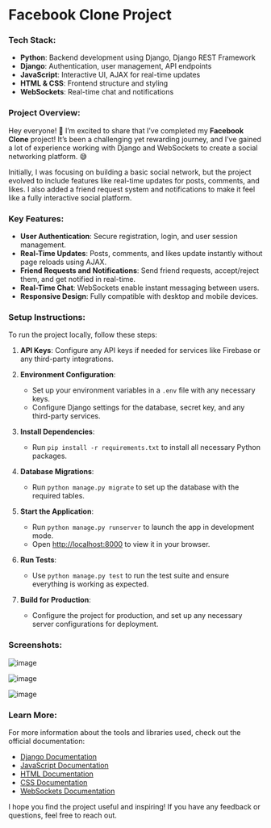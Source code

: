 # **Facebook Clone Project**

### **Tech Stack:**
- **Python**: Backend development using Django, Django REST Framework
- **Django**: Authentication, user management, API endpoints
- **JavaScript**: Interactive UI, AJAX for real-time updates
- **HTML & CSS**: Frontend structure and styling
- **WebSockets**: Real-time chat and notifications

### **Project Overview:**
Hey everyone! 🎉 I’m excited to share that I’ve completed my **Facebook Clone** project! It’s been a challenging yet rewarding journey, and I’ve gained a lot of experience working with Django and WebSockets to create a social networking platform. 😅

Initially, I was focusing on building a basic social network, but the project evolved to include features like real-time updates for posts, comments, and likes. I also added a friend request system and notifications to make it feel like a fully interactive social platform.

### **Key Features:**
- **User Authentication**: Secure registration, login, and user session management.
- **Real-Time Updates**: Posts, comments, and likes update instantly without page reloads using AJAX.
- **Friend Requests and Notifications**: Send friend requests, accept/reject them, and get notified in real-time.
- **Real-Time Chat**: WebSockets enable instant messaging between users.
- **Responsive Design**: Fully compatible with desktop and mobile devices.

### **Setup Instructions:**
To run the project locally, follow these steps:

1. **API Keys**: Configure any API keys if needed for services like Firebase or any third-party integrations.

2. **Environment Configuration**:
   - Set up your environment variables in a `.env` file with any necessary keys.
   - Configure Django settings for the database, secret key, and any third-party services.

3. **Install Dependencies**: 
   - Run `pip install -r requirements.txt` to install all necessary Python packages.

4. **Database Migrations**: 
   - Run `python manage.py migrate` to set up the database with the required tables.

5. **Start the Application**: 
   - Run `python manage.py runserver` to launch the app in development mode.
   - Open [http://localhost:8000](http://localhost:8000) to view it in your browser.

6. **Run Tests**: 
   - Use `python manage.py test` to run the test suite and ensure everything is working as expected.

7. **Build for Production**: 
   - Configure the project for production, and set up any necessary server configurations for deployment.

### **Screenshots:**

![image](https://github.com/user-attachments/assets/308bdb99-d447-42b3-a6e2-5658d3e3afb1)

![image](https://github.com/user-attachments/assets/a5264bdd-0b18-4020-9d8b-8f53dfe398b3)

![image](https://github.com/user-attachments/assets/5c05d77c-5cd6-4f67-9a03-d1a5b9d7f0fe)

### **Learn More:**
For more information about the tools and libraries used, check out the official documentation:
- [Django Documentation](https://docs.djangoproject.com/)
- [JavaScript Documentation](https://developer.mozilla.org/en-US/docs/Web/JavaScript)
- [HTML Documentation](https://developer.mozilla.org/en-US/docs/Web/HTML)
- [CSS Documentation](https://developer.mozilla.org/en-US/docs/Web/CSS)
- [WebSockets Documentation](https://developer.mozilla.org/en-US/docs/Web/API/WebSockets_API)

I hope you find the project useful and inspiring! If you have any feedback or questions, feel free to reach out.
